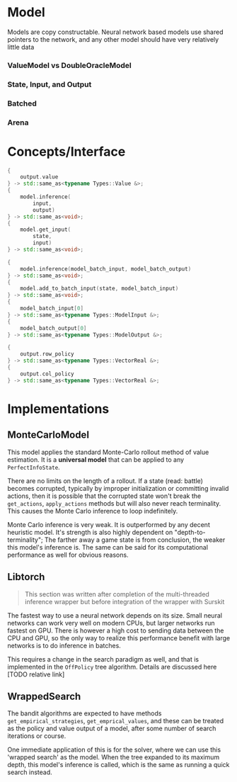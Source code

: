 
# Model
Models are copy constructable. Neural network based models use shared pointers to the network, and any other model should have very relatively little data
### ValueModel vs DoubleOracleModel

### State, Input, and Output

### Batched

### Arena

# Concepts/Interface
```cpp
{
    output.value
} -> std::same_as<typename Types::Value &>;
{
    model.inference(
        input,
        output)
} -> std::same_as<void>;
{
    model.get_input(
        state,
        input)
} -> std::same_as<void>;
```
```cpp
{
    model.inference(model_batch_input, model_batch_output)
} -> std::same_as<void>;
{
    model.add_to_batch_input(state, model_batch_input)
} -> std::same_as<void>;
{
    model_batch_input[0]
} -> std::same_as<typename Types::ModelInput &>;
{
    model_batch_output[0]
} -> std::same_as<typename Types::ModelOutput &>;
```
```cpp
{
    output.row_policy
} -> std::same_as<typename Types::VectorReal &>;
{
    output.col_policy
} -> std::same_as<typename Types::VectorReal &>;
```

# Implementations

## MonteCarloModel

This model applies the standard Monte-Carlo rollout method of value estimation. It is a **universal model** that can be applied to any `PerfectInfoState`.

There are no limits on the length of a rollout. If a state (read: battle) becomes corrupted, typically by improper initialization or committing invalid actions, then it is possible that the corrupted state won't break the `get_actions`, `apply_actions` methods but will also never reach terminality. This causes the Monte Carlo inference to loop indefinitely.

Monte Carlo inference is very weak. It is outperformed by any decent heuristic model. It's strength is also highly dependent on "depth-to-terminality"; The farther away a game state is from conclusion, the weaker this model's inference is. The same can be said for its computational performance as well for obvious reasons.

## Libtorch

> This section was written after completion of the multi-threaded inference wrapper but before integration of the wrapper with Surskit

The fastest way to use a neural network depends on its size. Small neural networks can work very well on modern CPUs, but larger networks run fastest on GPU. There is however a high cost to sending data between the CPU and GPU, so the only way to realize this performance benefit with large networks is to do inference in batches.

This requires a change in the search paradigm as well, and that is implemented in the `OffPolicy` tree algorithm. Details are discussed here [TODO relative link]

## WrappedSearch

The bandit algorithms are expected to have methods `get_empirical_strategies`, `get_emprical_values`, and these can be treated as the policy and value output of a model, after some number of search iterations or course.

One immediate application of this is for the solver, where we can use this 'wrapped search' as the model. When the tree expanded to its maximum depth, this model's inference is called, which is the same as running a quick search instead.
